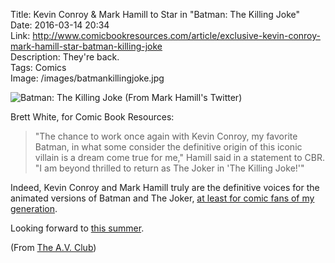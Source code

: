Title: Kevin Conroy & Mark Hamill to Star in "Batman: The Killing Joke"  
Date: 2016-03-14 20:34  
Link: http://www.comicbookresources.com/article/exclusive-kevin-conroy-mark-hamill-star-batman-killing-joke  
Description: They're back.  
Tags: Comics  
Image: /images/batmankillingjoke.jpg  

![Batman: The Killing Joke (From Mark Hamill's Twitter)][1]

Brett White, for Comic Book Resources:

> "The chance to work once again with Kevin Conroy, my favorite Batman, in what some consider the definitive origin of this iconic villain is a dream come true for me," Hamill said in a statement to CBR. "I am beyond thrilled to return as The Joker in 'The Killing Joke!'"

Indeed, Kevin Conroy and Mark Hamill truly are the definitive voices for the animated versions of Batman and The Joker, [at least for comic fans of my generation][2].

Looking forward to [this summer][3].

(From [The A.V. Club][3])

[1]: /images/batmankillingjoke.jpg "Batman: The Killing Joke"
[2]: https://en.wikipedia.org/wiki/Batman%3A_The_Animated_Series "Wikipedia: 'Batman: The Animated Series'"
[3]: images/batmanthekillingjokesummer.png "Screenshot of The A.V. Club mentioning that it should be out this summer"
[4]: http://www.avclub.com/article/mark-hamill-and-kevin-conroy-reunite-batman-killin-233778 "Source post on The A.V. Club"